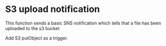 ﻿# S3 upload notification


This function sends a basic SNS notification which tells that a file has been uploaded to the s3 bucket

Add S3 putObject as a trigger.
